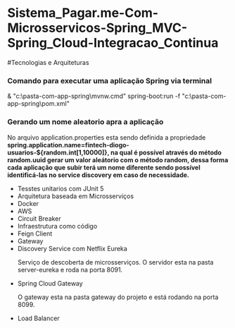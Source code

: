 # Sistema_Pagar.me-Com-Microsservicos-Spring_MVC-Spring_Cloud-Integracao_Continua

#Tecnologias e Arquiteturas

<h3>Comando para executar uma aplicação Spring via terminal</h3>
<p>& "c:\pasta-com-app-spring\mvnw.cmd" spring-boot:run -f "c:\pasta-com-app-spring\pom.xml"</p>

<h3>Gerando um nome aleatorio apra a aplicação</h3>
<p>No arquivo application.properties esta sendo definida a propriedade <strong>spring.application.name=fintech-diogo-usuarios-${random.int[1,10000]}, na qual é possível através do método random.uuid gerar um valor aleátorio com o método random, dessa forma cada aplicação que subir terá um nome diferente sendo possível identificá-las no service discovery em caso de necessidade. </strong></p>

<ul>
  <li>Tesstes unitarios com JUnit 5</li>
  <li>Arquitetura baseada em Microsserviços</li>
  <li>Docker</li>
  <li>AWS</li>
  <li>Circuit Breaker</li>
  <li>Infraestrutura como código</li>
 <li>Feign Client</li>
 <li>Gateway</li>
 <li>Discovery Service com Netflix Eureka</li>
  <p>Serviço de descoberta de microsserviços. O servidor esta na pasta server-eureka e roda na porta 8091.</p>
  <li> Spring Cloud Gateway</li>
  <p>O gateway esta na pasta gateway do projeto e está rodando na porta 8099.</p>
 <li>Load Balancer</li> 
</ul>
